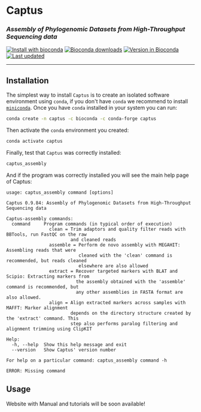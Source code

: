 # **Captus**
### *Assembly of Phylogenomic Datasets from High-Throughput Sequencing data*
[![Install with bioconda](https://img.shields.io/badge/install%20with-bioconda-brightgreen.svg?style=flat)](http://bioconda.github.io/recipes/captus/README.html) [![Bioconda downloads](https://anaconda.org/bioconda/captus/badges/downloads.svg)](https://anaconda.org/bioconda/captus) [![Version in Bioconda](https://anaconda.org/bioconda/captus/badges/version.svg)](https://anaconda.org/bioconda/captus) [![Last updated](https://anaconda.org/bioconda/captus/badges/latest_release_date.svg)](https://github.com/edgardomortiz/Captus/releases)
___
## Installation

The simplest way to install `Captus` is to create an isolated software environment using `conda`,
if you don't have `conda` we recommend to install [`miniconda`](https://docs.conda.io/en/latest/miniconda.html). Once you have `conda` installed in your system you can run:

```bash
conda create -n captus -c bioconda -c conda-forge captus
```
Then activate the `conda` environment you created:

```bash
conda activate captus
```
Finally, test that `Captus` was correctly installed:
```bash
captus_assembly
```


And if the program was correctly installed you will see the main help page of Captus:
```text
usage: captus_assembly command [options]

Captus 0.9.84: Assembly of Phylogenomic Datasets from High-Throughput Sequencing data

Captus-assembly commands:
  command     Program commands (in typical order of execution)
                clean = Trim adaptors and quality filter reads with BBTools, run FastQC on the raw
                        and cleaned reads
                assemble = Perform de novo assembly with MEGAHIT: Assembling reads that were
                           cleaned with the 'clean' command is recommended, but reads cleaned
                           elsewhere are also allowed
                extract = Recover targeted markers with BLAT and Scipio: Extracting markers from
                          the assembly obtained with the 'assemble' command is recommended, but
                          any other assemblies in FASTA format are also allowed.
                align = Align extracted markers across samples with MAFFT: Marker alignment
                        depends on the directory structure created by the 'extract' command. This
                        step also performs paralog filtering and alignment trimming using ClipKIT

Help:
  -h, --help  Show this help message and exit
  --version   Show Captus' version number

For help on a particular command: captus_assembly command -h

ERROR: Missing command
```

## Usage

Website with Manual and tutorials will be soon available!

